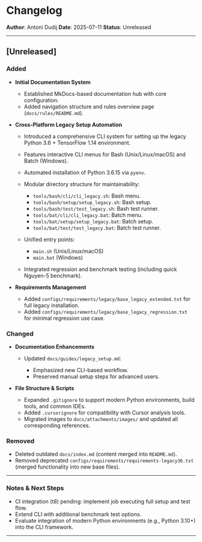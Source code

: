 # Changelog

**Author**: Antoni Dudij
**Date**: 2025-07-11
**Status**: Unreleased

---

## \[Unreleased]

### Added

- **Initial Documentation System**

  - Established MkDocs-based documentation hub with core configuration.
  - Added navigation structure and rules overview page (`docs/rules/README.md`).

- **Cross-Platform Legacy Setup Automation**

  - Introduced a comprehensive CLI system for setting up the legacy Python 3.6 + TensorFlow 1.14 environment.
  - Features interactive CLI menus for Bash (Unix/Linux/macOS) and Batch (Windows).
  - Automated installation of Python 3.6.15 via `pyenv`.
  - Modular directory structure for maintainability:

    - `tools/bash/cli/cli_legacy.sh`: Bash menu.
    - `tools/bash/setup/setup_legacy.sh`: Bash setup.
    - `tools/bash/test/test_legacy.sh`: Bash test runner.
    - `tools/bat/cli/cli_legacy.bat`: Batch menu.
    - `tools/bat/setup/setup_legacy.bat`: Batch setup.
    - `tools/bat/test/test_legacy.bat`: Batch test runner.

  - Unified entry points:

    - `main.sh` (Unix/Linux/macOS)
    - `main.bat` (Windows)

  - Integrated regression and benchmark testing (including quick Nguyen-5 benchmark).

- **Requirements Management**

  - Added `configs/requirements/legacy/base_legacy_extended.txt` for full legacy installation.
  - Added `configs/requirements/legacy/base_legacy_regression.txt` for minimal regression use case.

### Changed

- **Documentation Enhancements**

  - Updated `docs/guides/legacy_setup.md`:

    - Emphasized new CLI-based workflow.
    - Preserved manual setup steps for advanced users.

- **File Structure & Scripts**

  - Expanded `.gitignore` to support modern Python environments, build tools, and common IDEs.
  - Added `.cursorignore` for compatibility with Cursor analysis tools.
  - Migrated images to `docs/attachments/images/` and updated all corresponding references.

### Removed

- Deleted outdated `docs/index.md` (content merged into `README.md`).
- Removed deprecated `configs/requirements/requirements-legacy36.txt` (merged functionality into new base files).

---

### Notes & Next Steps

- CI integration (t8) pending: implement job executing full setup and test flow.
- Extend CLI with additional benchmark test options.
- Evaluate integration of modern Python environments (e.g., Python 3.10+) into the CLI framework.

---
